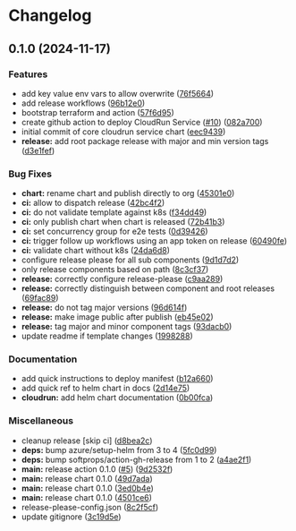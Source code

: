 # Changelog

## 0.1.0 (2024-11-17)


### Features

* add key value env vars to allow overwrite ([76f5664](https://github.com/serverless-helm/cloudrun/commit/76f56645b636bc7225d155b5bf7be5649281cea9))
* add release workflows ([96b12e0](https://github.com/serverless-helm/cloudrun/commit/96b12e06e4f871f7266dc8b90712252732b47791))
* bootstrap terraform and action ([57f6d95](https://github.com/serverless-helm/cloudrun/commit/57f6d95d9faa630ffcb8e6dc532fd95b5de47f44))
* create github action to deploy CloudRun Service ([#10](https://github.com/serverless-helm/cloudrun/issues/10)) ([082a700](https://github.com/serverless-helm/cloudrun/commit/082a7002e5d59207c5a2fa2bed57ed785a7e4f6c))
* initial commit of core cloudrun service chart ([eec9439](https://github.com/serverless-helm/cloudrun/commit/eec943995d0de1da3ffcd5ae2d3f06cb8649dd37))
* **release:** add root package release with major and min version tags ([d3e1fef](https://github.com/serverless-helm/cloudrun/commit/d3e1fefc55c03e0268b4d42ea1139cf791a73b32))


### Bug Fixes

* **chart:** rename chart and publish directly to org ([45301e0](https://github.com/serverless-helm/cloudrun/commit/45301e0937e928516739ebd1d3a7315494798c05))
* **ci:** allow to dispatch release ([42bc4f2](https://github.com/serverless-helm/cloudrun/commit/42bc4f20c39cfa8079b4df8d778570e9d15f43e4))
* **ci:** do not validate template against k8s ([f34dd49](https://github.com/serverless-helm/cloudrun/commit/f34dd49dfad9c4c205f13ed013e454ead6a18802))
* **ci:** only publish chart when chart is released ([72b41b3](https://github.com/serverless-helm/cloudrun/commit/72b41b3b84712aa4dcc24d6cb9307d37a0921481))
* **ci:** set concurrency group for e2e tests ([0d39426](https://github.com/serverless-helm/cloudrun/commit/0d39426c91340ffbc79917208cf7664fae946885))
* **ci:** trigger follow up workflows using an app token on release ([60490fe](https://github.com/serverless-helm/cloudrun/commit/60490fe61f68bba45990fe1afced6d89a91e32f8))
* **ci:** validate chart without k8s ([24da6d8](https://github.com/serverless-helm/cloudrun/commit/24da6d8202c9342fb06ba53b5c13ef186827b1d7))
* configure release please for all sub components ([9d1d7d2](https://github.com/serverless-helm/cloudrun/commit/9d1d7d2bc8b9b482c3b91f6d9f0f65b7a9644807))
* only release components based on path ([8c3cf37](https://github.com/serverless-helm/cloudrun/commit/8c3cf37674caae92a6cbdb344ad3ad5d71731361))
* **release:** correctly configure release-please ([c9aa289](https://github.com/serverless-helm/cloudrun/commit/c9aa2890e452b77dcb6c75ac6424cafa9b8c382d))
* **release:** correctly distinguish between component and root releases ([69fac89](https://github.com/serverless-helm/cloudrun/commit/69fac890fe689e2de41f45cc636ae5d55f705118))
* **release:** do not tag major versions ([96d614f](https://github.com/serverless-helm/cloudrun/commit/96d614f6cf3aac876590252401cc14f75af75c81))
* **release:** make image public after publish ([eb45e02](https://github.com/serverless-helm/cloudrun/commit/eb45e025b3330d233253326c9212f55158e6e70c))
* **release:** tag major and minor component tags ([93dacb0](https://github.com/serverless-helm/cloudrun/commit/93dacb0c10db6f3ffc3b7eac26a2a7d4d536186e))
* update readme if template changes ([1998288](https://github.com/serverless-helm/cloudrun/commit/1998288cd54bdca645159b8f06e57c86156387bf))


### Documentation

* add quick instructions to deploy manifest ([b12a660](https://github.com/serverless-helm/cloudrun/commit/b12a660a4cc9e60478d966eb37efe9bc8579981a))
* add quick ref to helm chart in docs ([2d14e75](https://github.com/serverless-helm/cloudrun/commit/2d14e75a90cc6a927294698db5ac1474697fa7e5))
* **cloudrun:** add helm chart documentation ([0b00fca](https://github.com/serverless-helm/cloudrun/commit/0b00fcaf98fcb190078d3597010a00857f50842a))


### Miscellaneous

* cleanup release [skip ci] ([d8bea2c](https://github.com/serverless-helm/cloudrun/commit/d8bea2c8d0dcfd11089dec6d55fe796316e8067b))
* **deps:** bump azure/setup-helm from 3 to 4 ([5fc0d99](https://github.com/serverless-helm/cloudrun/commit/5fc0d998d3242397fb30c2773446c50233e5d5ba))
* **deps:** bump softprops/action-gh-release from 1 to 2 ([a4ae2f1](https://github.com/serverless-helm/cloudrun/commit/a4ae2f155b6c6ee10924e12d7b47fc1f3b353541))
* **main:** release action 0.1.0 ([#5](https://github.com/serverless-helm/cloudrun/issues/5)) ([9d2532f](https://github.com/serverless-helm/cloudrun/commit/9d2532f2a9fa556c7ee1b8acb3e18aa2b7bc77cd))
* **main:** release chart 0.1.0 ([49d7ada](https://github.com/serverless-helm/cloudrun/commit/49d7ada9581efc6e9c8798a04c58a4905fad562b))
* **main:** release chart 0.1.0 ([3ed0b4e](https://github.com/serverless-helm/cloudrun/commit/3ed0b4e0c8738d502bf4cab79c5957b889271af9))
* **main:** release chart 0.1.0 ([4501ce6](https://github.com/serverless-helm/cloudrun/commit/4501ce68601feecc2f1838dfcd20c801eeac8505))
* release-please-config.json ([8c2f5cf](https://github.com/serverless-helm/cloudrun/commit/8c2f5cfd3e98f045580d988f3e239f3c710e3990))
* update gitignore ([3c19d5e](https://github.com/serverless-helm/cloudrun/commit/3c19d5e2feb5fbfa230e3272447429cefcd34b04))
